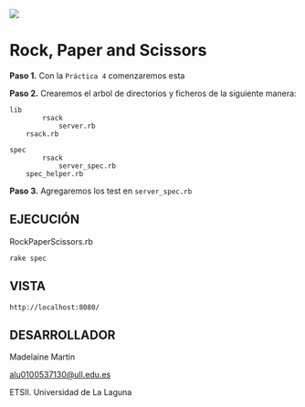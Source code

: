 ![](http://banot.etsii.ull.es/alu4103/rpss.jpg)

Rock, Paper and Scissors
================================

**Paso 1.** Con la `Práctica 4` comenzaremos esta

**Paso 2.** Crearemos el arbol de directorios y ficheros de la siguiente manera:

	lib
			rsack
				server.rb
		rsack.rb
	
	spec
			rsack
				server_spec.rb
		spec_helper.rb

**Paso 3.** Agregaremos los test en `server_spec.rb`

## EJECUCIÓN ##

RockPaperScissors.rb
	
	rake spec

## VISTA ##

	http://localhost:8080/


## DESARROLLADOR ##

Madelaine Martin

alu0100537130@ull.edu.es

ETSII. Universidad de La Laguna



